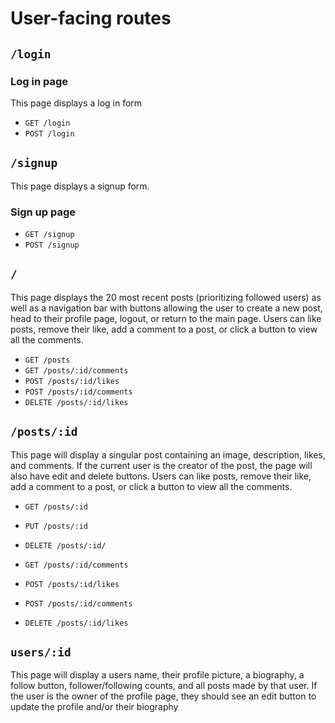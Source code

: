 # User-facing routes

## `/login`

### Log in page

This page displays a log in form

* `GET /login`
* `POST /login`

## `/signup`

This page displays a signup form.

### Sign up page

* `GET /signup`
* `POST /signup`

## `/`

This page displays the 20 most recent posts (prioritizing followed users) as well as a navigation bar with buttons allowing the user to create a new post, head to their profile page, logout, or return to the main page. Users can like posts, remove their like, add a comment to a post, or click a button to view all the comments.

* `GET /posts`
* `GET /posts/:id/comments`
* `POST /posts/:id/likes`
* `POST /posts/:id/comments`
* `DELETE /posts/:id/likes`

## `/posts/:id`

This page will display a singular post containing an image, description, likes, and comments. If the current user is the creator of the post, the page will also have edit and delete buttons. Users can like posts, remove their like, add a comment to a post, or click a button to view all the comments.


* `GET /posts/:id`
* `PUT /posts/:id`
* `DELETE /posts/:id/`

* `GET /posts/:id/comments`
* `POST /posts/:id/likes`
* `POST /posts/:id/comments`
* `DELETE /posts/:id/likes`

## `users/:id`

This page will display a users name, their profile picture, a biography, a follow button, follower/following counts, and all posts made by that user. If the user is the owner of the profile page, they should see an edit button to update the profile and/or their biography
